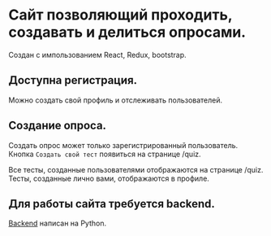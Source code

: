 # Сайт позволяющий проходить, создавать и делиться опросами.

Создан с импользованием React, Redux, bootstrap.

## Доступна регистрация.

Можно создать свой профиль и отслеживать пользователей.

## Создание опроса.

Создать опрос может только зарегистрированный пользователь.
Кнопка `Создать свой тест` появиться на странице /quiz.

Все тесты, созданные пользователями отображаются на странице /quiz.
Тесты, созданные лично вами, отображаются в профиле.

## Для работы сайта требуется backend.

[Backend](https://github.com/Unic1337/quizsite) написан на Python.
